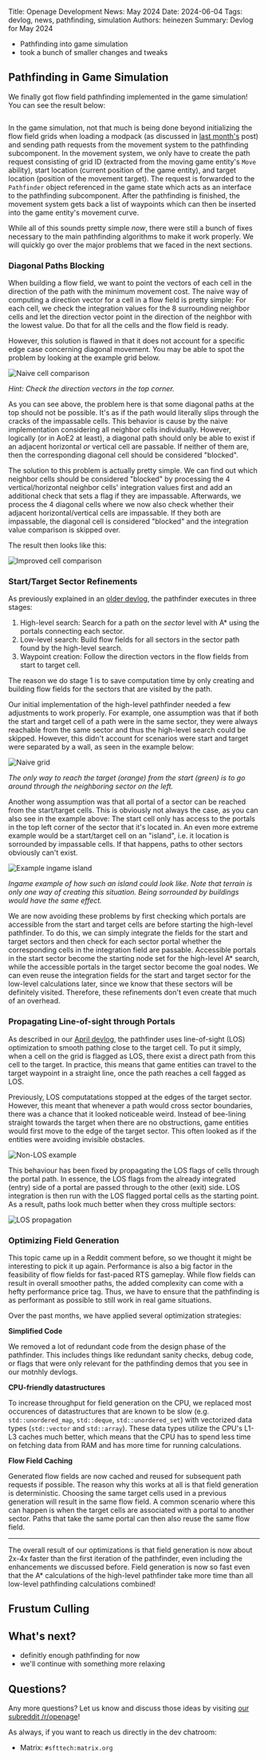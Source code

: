 Title: Openage Development News: May 2024
Date: 2024-06-04
Tags: devlog, news, pathfinding, simulation
Authors: heinezen
Summary: Devlog for May 2024

- Pathfinding into game simulation
- took a bunch of smaller changes and tweaks

## Pathfinding in Game Simulation

We finally got flow field pathfinding implemented in the game simulation!
You can see the result below:

![]()

In the game simulation, not that much is being done beyond initializing
the flow field grids when loading a modpack (as discussed in [last month's](TODO)
post) and sending path requests from the movement system to the pathfinding
subcomponent. In the movement system, we only have to create the path request
consisting of grid ID (extracted from the moving game entity's `Move` ability),
start location (current position of the game entity), and target location
(position of the movement target). The request is forwarded to the
`Pathfinder` object referenced in the game state which acts as an
interface to the pathfinding subcomponent. After the pathfinding is finished,
the movement system gets back a list of waypoints which can then be
inserted into the game entity's movement curve.

While all of this sounds pretty simple *now*, there were still a bunch of
fixes necessary to the main pathfinding algorithms to make it work
properly. We will quickly go over the major problems that we faced
in the next sections.

### Diagonal Paths Blocking

When building a flow field, we want to point the vectors of each cell
in the direction of the path with the minimum movement cost. The naive
way of computing a direction vector for a cell in a flow field
is pretty simple: For each cell, we check the integration values for
the 8 surrounding neighbor cells and let the direction vector point
in the direction of the neighbor with the lowest value. Do that for all
the cells and the flow field is ready.

However, this solution is flawed in that it does not account for a specific
edge case concerning diagonal movement. You may be able to spot the problem
by looking at the example grid below.

![Naive cell comparison]()

*Hint: Check the direction vectors in the top corner.*

As you can see above, the problem here is that some diagonal paths at the top
should not be possible. It's as if the path would literally slips through
the cracks of the impassable cells. This behavior is cause by the naive
implementation considering all neighbor cells individually. However, logically
(or in AoE2 at least), a diagonal path should only be able to exist if an adjacent
horizontal *or* vertical cell are passable. If neither of them are, then the corresponding
diagonal cell should be considered "blocked".

The solution to this problem is actually pretty simple. We can find out which
neighbor cells should be considered "blocked" by processing the 4 vertical/horizontal
neighbor cells' integration values first and add an additional check that sets a flag
if they are impassable. Afterwards, we process the 4 diagonal cells where we now also
check whether their adjacent horizontal/vertical cells are impassable. If they both are
impassable, the diagonal cell is considered "blocked" and the integration value
comparison is skipped over.

The result then looks like this:

![Improved cell comparison]()

### Start/Target Sector Refinements

As previously explained in an [older devlog](TODO), the pathfinder executes in three stages:

1. High-level search: Search for a path on the *sector* level with A\* using the portals connecting each sector.
2. Low-level search: Build flow fields for all sectors in the sector path found by the high-level search.
3. Waypoint creation: Follow the direction vectors in the flow fields from start to target cell.

The reason we do stage 1 is to save computation time by only creating and building flow fields
for the sectors that are visited by the path.

Our initial implementation of the high-level pathfinder needed a few adjustments to work properly.
For example, one assumption was that if both the start and target cell of a path were in the same sector,
they were always reachable from the same sector and thus the high-level search could be skipped. However,
this didn't account for scenarios were start and target were separated by a wall, as seen in the example below:

![Naive grid]()

*The only way to reach the target (orange) from the start (green) is to go around through the neighboring sector on the left.*

Another wong assumption was that all portal of a sector can be reached from the start/target cells.
This is obviously not always the case, as you can also see in the example above: The start cell
only has access to the portals in the top left corner of the sector that it's located in. An even
more extreme example would be a start/target cell on an "island", i.e. it location is sorrounded
by impassable cells. If that happens, paths to other sectors obviously can't exist.

![Example ingame island]()

*Ingame example of how such an island could look like. Note that terrain is only one way of creating this situation. Being sorrounded by buildings would have the same effect.*

We are now avoiding these problems by first checking which portals are accessible from the start and
target cells are before starting the high-level pathfinder. To do this, we can simply integrate the
fields for the start and target sectors and then check for each sector portal whether the corresponding
cells in the integration field are passable. Accessible portals in the start sector become the starting
node set for the high-level A\* search, while the accessible portals in the target sector become the
goal nodes. We can even reuse the integration fields for the start and target sector for the low-level
calculations later, since we know that these sectors will be definitely visited. Therefore, these refinements
don't even create that much of an overhead.


### Propagating Line-of-sight through Portals

As described in our [April devlog](TODO), the pathfinder uses line-of-sight (LOS) optimization
to smooth pathing close to the target cell. To put it simply, when a cell on the grid is flagged as LOS,
there exist a direct path from this cell to the target. In practice, this means that game entities can travel
to the target waypoint in a straight line, once the path reaches a cell fagged as LOS.

Previously, LOS computatations stopped at the edges of the target sector. However,
this meant that whenever a path would cross sector boundaries, there was a chance that it
looked noticeable weird. Instead of bee-lining straight towards the target when there are
no obstructions, game entities would first move to the edge of the target sector. This often
looked as if the entities were avoiding invisible obstacles.

![Non-LOS example]()

This behaviour has been fixed by propagating the LOS flags of cells through the portal path.
In essence, the LOS flags from the already integrated (entry) side of a portal are passed through to
the other (exit) side. LOS integration is then run with the LOS flagged portal cells as the starting
point. As a result, paths look much better when they cross multiple sectors:

![LOS propagation]()


### Optimizing Field Generation

This topic came up in a Reddit comment before, so we thought it might be interesting to pick it up
again. Performance is also a big factor in the feasibility of flow fields for fast-paced RTS gameplay.
While flow fields can result in overall smoother paths, the added complexity can come with a hefty
performance price tag. Thus, we have to ensure that the pathfinding is as performant as possible to
still work in real game situations.

Over the past months, we have applied several optimization strategies:

**Simplified Code**

We removed a lot of redundant code from the design phase of the pathfinder. This includes things
like redundant sanity checks, debug code, or flags that were only relevant for the pathfinding
demos that you see in our motnhly devlogs.

**CPU-friendly datastructures**

To increase throughput for field generation on the CPU, we replaced most occurences of datastructures
that are known to be slow (e.g. `std::unordered_map`, `std::deque`, `std::unordered_set`) with
vectorized data types (`std::vector` and `std::array`). These data types utilize the CPU's L1-L3 caches
much better, which means that the CPU has to spend less time on fetching data from RAM and has more
time for running calculations.

**Flow Field Caching**

Generated flow fields are now cached and reused for subsequent path requests if possible. The reason
why this works at all is that field generation is deterministic. Choosing the same target cells
used in a previous generation will result in the same flow field. A common scenario where this can
happen is when the target cells are associated with a portal to another sector. Paths that take
the same portal can then also reuse the same flow field.

----

The overall result of our optimizations is that field generation is now about 2x-4x faster than
the first iteration of the pathfinder, even including the enhancements we discussed before. Field
generation is now so fast even that the A\* calculations of the high-level pathfinder take
more time than all low-level pathfinding calculations combined!

## Frustum Culling




## What's next?

- definitly enough pathfinding for now
- we'll continue with something more relaxing

## Questions?

Any more questions? Let us know and discuss those ideas by visiting [our subreddit /r/openage](https://reddit.com/r/openage)!

As always, if you want to reach us directly in the dev chatroom:

* Matrix: `#sfttech:matrix.org`
